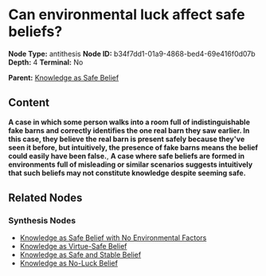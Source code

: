 # Can environmental luck affect safe beliefs?

**Node Type:** antithesis
**Node ID:** b34f7dd1-01a9-4868-bed4-69e416f0d07b
**Depth:** 4
**Terminal:** No

**Parent:** [Knowledge as Safe Belief](knowledge-as-safe-belief-synthesis-ebeef2d9-44c3-4bf1-9c13-abc285df34bc.md)

## Content

**A case in which some person walks into a room full of indistinguishable fake barns and correctly identifies the one real barn they saw earlier. In this case, they believe the real barn is present safely because they've seen it before, but intuitively, the presence of fake barns means the belief could easily have been false.**, **A case where safe beliefs are formed in environments full of misleading or similar scenarios suggests intuitively that such beliefs may not constitute knowledge despite seeming safe.**

## Related Nodes

### Synthesis Nodes

- [Knowledge as Safe Belief with No Environmental Factors](knowledge-as-safe-belief-with-no-environmental-factors-synthesis-e9ee174b-e60c-4b2a-8df2-9992af9f936d.md)
- [Knowledge as Virtue-Safe Belief](knowledge-as-virtue-safe-belief-synthesis-ac61d5c0-69f6-4eb3-82ad-1e51825a98b2.md)
- [Knowledge as Safe and Stable Belief](knowledge-as-safe-and-stable-belief-synthesis-adf3b3dd-c4ab-4465-8ee4-96f50a71992f.md)
- [Knowledge as No-Luck Belief](knowledge-as-no-luck-belief-synthesis-619c0a4e-1ef7-46fd-9d45-031028a21eec.md)
